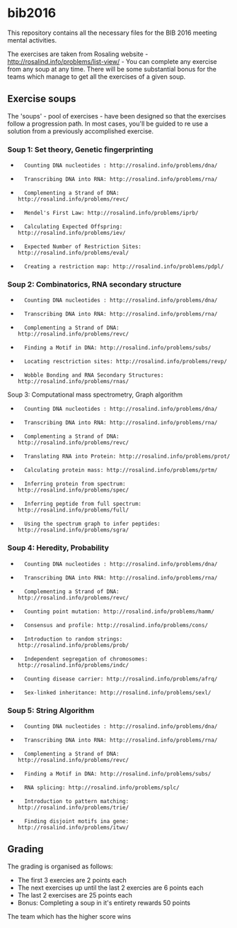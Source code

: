 # bib2016
This repository contains all the necessary files for the BIB 2016 meeting mental activities.

The exercises are taken from Rosaling website - http://rosalind.info/problems/list-view/ - 
You can complete any exercise from any soup at any time. 
There will be some substantial bonus for the teams which manage to get all the exercises of a given soup.

## Exercise soups

The 'soups' - pool of exercises - have been designed so that the exercises follow a progression path. 
In most cases, you'll be guided to re use a solution from a previously accomplished exercise.

### Soup 1: Set theory, Genetic fingerprinting

-       Counting DNA nucleotides : http://rosalind.info/problems/dna/
-       Transcribing DNA into RNA: http://rosalind.info/problems/rna/
-       Complementing a Strand of DNA: http://rosalind.info/problems/revc/
-       Mendel's First Law: http://rosalind.info/problems/iprb/
-       Calculating Expected Offspring: http://rosalind.info/problems/iev/
-       Expected Number of Restriction Sites: http://rosalind.info/problems/eval/
-       Creating a restriction map: http://rosalind.info/problems/pdpl/

### Soup 2: Combinatorics, RNA secondary structure

-       Counting DNA nucleotides : http://rosalind.info/problems/dna/
-       Transcribing DNA into RNA: http://rosalind.info/problems/rna/
-       Complementing a Strand of DNA: http://rosalind.info/problems/revc/
-       Finding a Motif in DNA: http://rosalind.info/problems/subs/
-       Locating resctriction sites: http://rosalind.info/problems/revp/
-       Wobble Bonding and RNA Secondary Structures: http://rosalind.info/problems/rnas/

Soup 3: Computational mass spectrometry, Graph algorithm

-       Counting DNA nucleotides : http://rosalind.info/problems/dna/
-       Transcribing DNA into RNA: http://rosalind.info/problems/rna/
-       Complementing a Strand of DNA: http://rosalind.info/problems/revc/
-       Translating RNA into Protein: http://rosalind.info/problems/prot/
-       Calculating protein mass: http://rosalind.info/problems/prtm/
-       Inferring protein from spectrum: http://rosalind.info/problems/spec/
-       Inferring peptide from full spectrum: http://rosalind.info/problems/full/
-       Using the spectrum graph to infer peptides: http://rosalind.info/problems/sgra/

### Soup 4: Heredity, Probability

-       Counting DNA nucleotides : http://rosalind.info/problems/dna/
-       Transcribing DNA into RNA: http://rosalind.info/problems/rna/
-       Complementing a Strand of DNA: http://rosalind.info/problems/revc/
-       Counting point mutation: http://rosalind.info/problems/hamm/
-       Consensus and profile: http://rosalind.info/problems/cons/
-       Introduction to random strings: http://rosalind.info/problems/prob/
-       Independent segregation of chromosomes: http://rosalind.info/problems/indc/
-       Counting disease carrier: http://rosalind.info/problems/afrq/
-       Sex-linked inheritance: http://rosalind.info/problems/sexl/

### Soup 5: String Algorithm

-       Counting DNA nucleotides : http://rosalind.info/problems/dna/
-       Transcribing DNA into RNA: http://rosalind.info/problems/rna/
-       Complementing a Strand of DNA: http://rosalind.info/problems/revc/
-       Finding a Motif in DNA: http://rosalind.info/problems/subs/
-       RNA splicing: http://rosalind.info/problems/splc/
-       Introduction to pattern matching: http://rosalind.info/problems/trie/
-       Finding disjoint motifs ina gene: http://rosalind.info/problems/itwv/


## Grading 

The grading is organised as follows:
- The first 3 exercies are 2 points each
- The next exercises up until the last 2 exercies are 6 points each
- The last 2 exercises are 25 points each
- Bonus: Completing a soup in it's entirety rewards 50 points

The team which has the higher score wins


